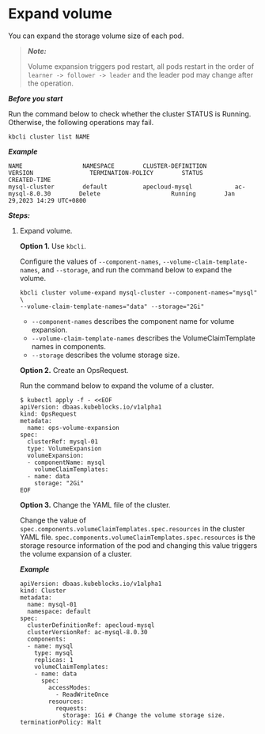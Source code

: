 # Expand volume
You can expand the storage volume size of each pod.

> ***Note:*** 
> 
> Volume expansion triggers pod restart, all pods restart in the order of `learner -> follower -> leader` and the leader pod may change after the operation.

***Before you start***

Run the command below to check whether the cluster STATUS is Running. Otherwise, the following operations may fail.
```
kbcli cluster list NAME
```

***Example***

```$ kbcli cluster list mysql-cluster
NAME                 NAMESPACE        CLUSTER-DEFINITION        VERSION                TERMINATION-POLICY        STATUS         CREATED-TIME
mysql-cluster        default          apecloud-mysql            ac-mysql-8.0.30        Delete                    Running        Jan 29,2023 14:29 UTC+0800
```

***Steps:***

1. Expand volume.
   
   **Option 1.** Use `kbcli`.

   Configure the values of `--component-names`, `--volume-claim-template-names`, and `--storage`, and run the command below to expand the volume.
   ```
   kbcli cluster volume-expand mysql-cluster --component-names="mysql" \
   --volume-claim-template-names="data" --storage="2Gi"
   ```
   - `--component-names` describes the component name for volume expansion.
   - `--volume-claim-template-names` describes the VolumeClaimTemplate names in components.
   - `--storage` describes the volume storage size.
   
   **Option 2.** Create an OpsRequest.

   Run the command below to expand the volume of a cluster.
   ```
   $ kubectl apply -f - <<EOF
   apiVersion: dbaas.kubeblocks.io/v1alpha1
   kind: OpsRequest
   metadata:
     name: ops-volume-expansion
   spec:
     clusterRef: mysql-01
     type: VolumeExpansion
     volumeExpansion:
     - componentName: mysql
       volumeClaimTemplates:
     - name: data
       storage: "2Gi"
   EOF
   ```
  
   **Option 3.** Change the YAML file of the cluster.

   Change the value of `spec.components.volumeClaimTemplates.spec.resources` in the cluster YAML file. `spec.components.volumeClaimTemplates.spec.resources` is the storage resource information of the pod and changing this value triggers the volume expansion of a cluster. 

   ***Example***

   ```
   apiVersion: dbaas.kubeblocks.io/v1alpha1
   kind: Cluster
   metadata:
     name: mysql-01
     namespace: default
   spec:
     clusterDefinitionRef: apecloud-mysql
     clusterVersionRef: ac-mysql-8.0.30
     components:
     - name: mysql
       type: mysql
       replicas: 1
       volumeClaimTemplates:
       - name: data
         spec:
           accessModes:
             - ReadWriteOnce
           resources:
             requests:
               storage: 1Gi # Change the volume storage size.
   terminationPolicy: Halt
   ```
